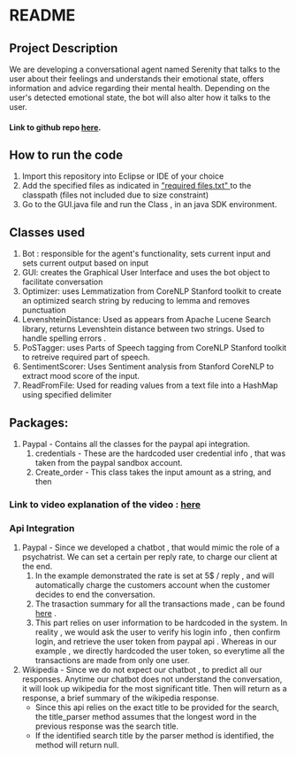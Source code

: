 # README

## Project Description

We are developing a conversational agent named Serenity that talks to the user about their feelings and understands their emotional state, offers information and advice regarding their mental health. Depending on the user's detected emotional state, the bot will also alter how it talks to the user.

#### Link to github repo [here](https://github.com/arshappleid/Assignment3.git).

## How to run the code

1. Import this repository into Eclipse or IDE of your choice
2. Add the specified files as indicated in  ["required files.txt" ](https://github.com/COSC-310-Team-13/Assignment3/blob/main/required%20files.txt) to the classpath (files not included due to size constraint)
3. Go to the GUI.java file and run the Class , in an java SDK environment.

## Classes used

1. Bot : responsible for the agent's functionality, sets current input and sets current output based on input
2. GUI: creates the Graphical User Interface and uses the bot object to facilitate conversation
3. Optimizer: uses Lemmatization from CoreNLP Stanford toolkit to create an optimized search string by reducing to lemma and removes punctuation
4. LevenshteinDistance: Used as appears from Apache Lucene Search library, returns Levenshtein distance between two strings. Used to handle spelling errors . 
5. PoSTagger: uses Parts of Speech tagging from CoreNLP Stanford toolkit to retreive required part of speech. 
6. SentimentScorer: Uses Sentiment analysis from Stanford CoreNLP to extract mood score of the input.
7. ReadFromFile: Used for reading values from a text file into a HashMap using specified delimiter

## Packages:

1. Paypal - Contains all the classes for the paypal api integration.
   1. credentials - These are the hardcoded user credential info , that was taken from the paypal sandbox account.
   2. Create_order - This class takes the input amount as a string, and then 

### Link to video explanation of the video : [here](https://youtu.be/q9C-ruHS0mE)

### Api Integration 

1. Paypal - Since we developed a chatbot , that would mimic the role of a psychatrist. We can set a certain per reply rate, to charge our client at the end. 
   1. In the example demonstrated the rate is set at 5$ / reply , and will automatically charge the customers account when the customer decides to end the conversation.
   2. The trasaction summary for all the transactions made , can be found [here](https://developer.paypal.com/developer/dashboard/sandbox) .
   3. This part relies on user information to be hardcoded in the system. In reality , we would ask the user to verify his login info , then confirm login, and retrieve the user token from paypal api . Whereas in our example , we directly hardcoded the user token, so everytime all the transactions are made from only one user.
2. Wikipedia - Since we do not expect our chatbot , to predict all our responses. Anytime our chatbot does not understand the conversation, it will look up wikipedia for the most significant title. Then will return as a response, a brief summary of the wikipedia response.
   - Since this api relies on the exact title to be provided for the search, the title_parser method assumes that the longest word in the previous response was the search title. 
   - If the identified search title by the parser method is identified, the method will return null.



